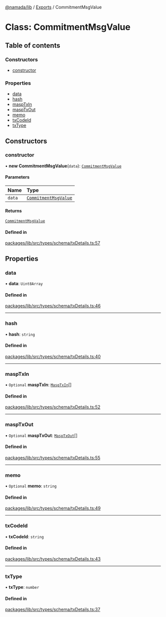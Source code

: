 [@namada/lib](../README.md) / [Exports](../modules.md) / CommitmentMsgValue

# Class: CommitmentMsgValue

## Table of contents

### Constructors

- [constructor](CommitmentMsgValue.md#constructor)

### Properties

- [data](CommitmentMsgValue.md#data)
- [hash](CommitmentMsgValue.md#hash)
- [maspTxIn](CommitmentMsgValue.md#masptxin)
- [maspTxOut](CommitmentMsgValue.md#masptxout)
- [memo](CommitmentMsgValue.md#memo)
- [txCodeId](CommitmentMsgValue.md#txcodeid)
- [txType](CommitmentMsgValue.md#txtype)

## Constructors

### constructor

• **new CommitmentMsgValue**(`data`): [`CommitmentMsgValue`](CommitmentMsgValue.md)

#### Parameters

| Name | Type |
| :------ | :------ |
| `data` | [`CommitmentMsgValue`](CommitmentMsgValue.md) |

#### Returns

[`CommitmentMsgValue`](CommitmentMsgValue.md)

#### Defined in

[packages/lib/src/types/schema/txDetails.ts:57](https://github.com/anoma/namada-sdkjs/blob/e80842ddd4efc976aa8ca5c36c7787d825591628/packages/lib/src/types/schema/txDetails.ts#L57)

## Properties

### data

• **data**: `Uint8Array`

#### Defined in

[packages/lib/src/types/schema/txDetails.ts:46](https://github.com/anoma/namada-sdkjs/blob/e80842ddd4efc976aa8ca5c36c7787d825591628/packages/lib/src/types/schema/txDetails.ts#L46)

___

### hash

• **hash**: `string`

#### Defined in

[packages/lib/src/types/schema/txDetails.ts:40](https://github.com/anoma/namada-sdkjs/blob/e80842ddd4efc976aa8ca5c36c7787d825591628/packages/lib/src/types/schema/txDetails.ts#L40)

___

### maspTxIn

• `Optional` **maspTxIn**: [`MaspTxIn`](MaspTxIn.md)[]

#### Defined in

[packages/lib/src/types/schema/txDetails.ts:52](https://github.com/anoma/namada-sdkjs/blob/e80842ddd4efc976aa8ca5c36c7787d825591628/packages/lib/src/types/schema/txDetails.ts#L52)

___

### maspTxOut

• `Optional` **maspTxOut**: [`MaspTxOut`](MaspTxOut.md)[]

#### Defined in

[packages/lib/src/types/schema/txDetails.ts:55](https://github.com/anoma/namada-sdkjs/blob/e80842ddd4efc976aa8ca5c36c7787d825591628/packages/lib/src/types/schema/txDetails.ts#L55)

___

### memo

• `Optional` **memo**: `string`

#### Defined in

[packages/lib/src/types/schema/txDetails.ts:49](https://github.com/anoma/namada-sdkjs/blob/e80842ddd4efc976aa8ca5c36c7787d825591628/packages/lib/src/types/schema/txDetails.ts#L49)

___

### txCodeId

• **txCodeId**: `string`

#### Defined in

[packages/lib/src/types/schema/txDetails.ts:43](https://github.com/anoma/namada-sdkjs/blob/e80842ddd4efc976aa8ca5c36c7787d825591628/packages/lib/src/types/schema/txDetails.ts#L43)

___

### txType

• **txType**: `number`

#### Defined in

[packages/lib/src/types/schema/txDetails.ts:37](https://github.com/anoma/namada-sdkjs/blob/e80842ddd4efc976aa8ca5c36c7787d825591628/packages/lib/src/types/schema/txDetails.ts#L37)
